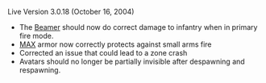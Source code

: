 Live Version 3.0.18 (October 16, 2004)

- The [Beamer](../weapons/Beamer.md) should now do correct damage to infantry when in
  primary fire mode.
- [MAX](../items/Mechanized_Assault_Exo-Suit.md) armor now correctly protects
  against small arms fire
- Corrected an issue that could lead to a zone crash
- Avatars should no longer be partially invisible after despawning and
  respawning.


